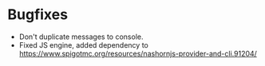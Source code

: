 # Bugfixes
* Don't duplicate messages to console.
* Fixed JS engine, added dependency to https://www.spigotmc.org/resources/nashornjs-provider-and-cli.91204/
